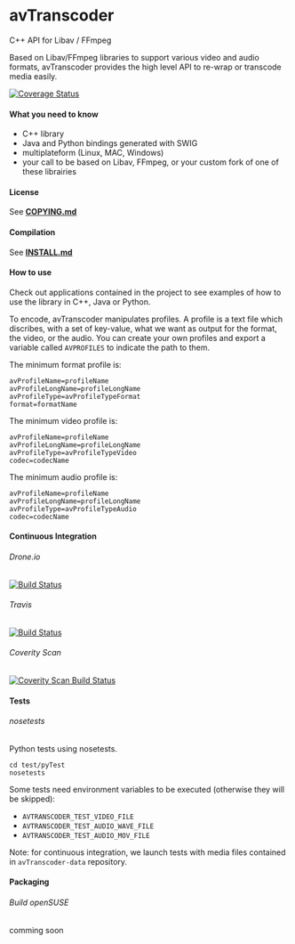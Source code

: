 # avTranscoder

C++ API for Libav / FFmpeg

Based on Libav/FFmpeg libraries to support various video and audio formats, avTranscoder provides the high level API to re-wrap or transcode media easily.

[![Coverage Status](https://coveralls.io/repos/avTranscoder/avTranscoder/badge.svg)](https://coveralls.io/r/avTranscoder/avTranscoder)

#### What you need to know
* C++ library
* Java and Python bindings generated with SWIG
* multiplateform (Linux, MAC, Windows)
* your call to be based on Libav, FFmpeg, or your custom fork of one of these librairies

#### License
See [**COPYING.md**](COPYING.md)

#### Compilation
See [**INSTALL.md**](INSTALL.md)

#### How to use
Check out applications contained in the project to see examples of how to use the library in C++, Java or Python.

To encode, avTranscoder manipulates profiles.
A profile is a text file which discribes, with a set of key-value, what we want as output for the format, the video, or the audio.
You can create your own profiles and export a variable called ```AVPROFILES``` to indicate the path to them.

The minimum format profile is:
```
avProfileName=profileName
avProfileLongName=profileLongName
avProfileType=avProfileTypeFormat
format=formatName 
```

The minimum video profile is:
```
avProfileName=profileName
avProfileLongName=profileLongName
avProfileType=avProfileTypeVideo
codec=codecName
```

The minimum audio profile is:
```
avProfileName=profileName
avProfileLongName=profileLongName
avProfileType=avProfileTypeAudio
codec=codecName
```

#### Continuous Integration

###### Drone.io  
[![Build Status](https://drone.io/github.com/avTranscoder/avTranscoder/status.png)](https://drone.io/github.com/avTranscoder/avTranscoder/latest)

###### Travis
[![Build Status](https://travis-ci.org/avTranscoder/avTranscoder.svg?branch=master)](https://travis-ci.org/avTranscoder/avTranscoder)

###### Coverity Scan  
<a href="https://scan.coverity.com/projects/2626">
  <img alt="Coverity Scan Build Status"
       src="https://scan.coverity.com/projects/2626/badge.svg"/>
</a>

#### Tests

###### nosetests
Python tests using nosetests.
```
cd test/pyTest
nosetests
```

Some tests need environment variables to be executed (otherwise they will be skipped):
* ```AVTRANSCODER_TEST_VIDEO_FILE```
* ```AVTRANSCODER_TEST_AUDIO_WAVE_FILE```
* ```AVTRANSCODER_TEST_AUDIO_MOV_FILE```

Note: for continuous integration, we launch tests with media files contained in ```avTranscoder-data``` repository.


#### Packaging

###### Build openSUSE  
comming soon

